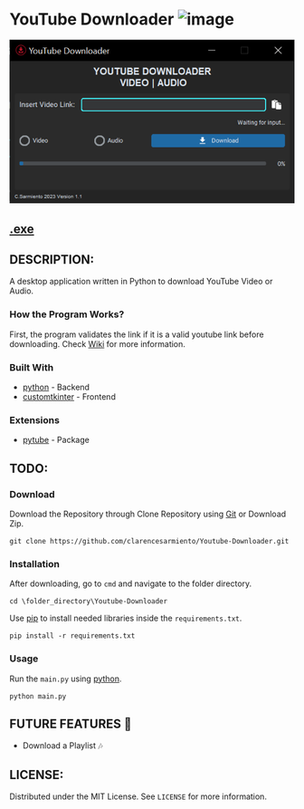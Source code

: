 # YouTube Downloader ![image](https://github.com/clarencesarmiento/Youtube-Downloader/blob/58b22871b61455c249d4c00d6a107e660c8bc231/Icon.ico)
![images](https://github.com/clarencesarmiento/Youtube-Downloader/blob/17703353b9cdb6049f8a515ee4082a195f26f8b2/YouTube-Downloader%20Interface.png)
## [.exe](https://www.mediafire.com/file/s1gfq1g1lfmxxbv/YouTube_Downloader.rar/file)
## DESCRIPTION:
A desktop application written in Python to download YouTube Video or Audio.
### How the Program Works?
First, the program validates the link if it is a valid youtube link before downloading. 
Check [Wiki](https://github.com/clarencesarmiento/Youtube-Downloader/wiki) for more information.
### Built With
- [python](https://www.python.org/) - Backend
- [customtkinter](https://github.com/tomschimansky/customtkinter) - Frontend

### Extensions
- [pytube](https://pytube.io/en/latest/index.html) - Package

## TODO:
### Download
Download the Repository through Clone Repository using [Git](https://git-scm.com/downloads) or Download Zip.
```
git clone https://github.com/clarencesarmiento/Youtube-Downloader.git
```
### Installation
After downloading, go to `cmd` and navigate to the folder directory.
```
cd \folder_directory\Youtube-Downloader
```
Use [pip](https://pip.pypa.io/en/stable/) to install needed libraries inside
the `requirements.txt`.
```
pip install -r requirements.txt
```
### Usage
Run the `main.py` using [python](https://www.python.org/).
```
python main.py
```
## FUTURE FEATURES 🌟
- Download a Playlist 🎶
## LICENSE:
Distributed under the MIT License. See `LICENSE` for more information.
